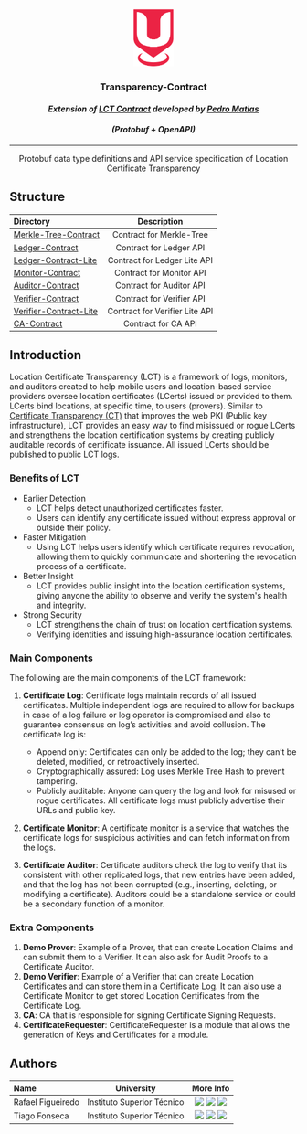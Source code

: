 <p align="center">
    <img src="./sureThing.png" width="70" height="100" alt="CROSS Logo"/>
</p>

<h3 align="center">Transparency-Contract</i></h3>
<h4 align="center"><i>Extension of <a href="https://github.com/inesc-id/SureThingCore">LCT Contract</a> developed
by <a href="https://github.com/PedroMatias98">Pedro Matias</a></i></h4>
<h4 align="center"><i>(Protobuf + OpenAPI)</i></h4>

---

<p align = "center">Protobuf data type definitions and API service specification of Location Certificate Transparency</p>

## Structure

| Directory                                        |          Description           |
|:-------------------------------------------------|:------------------------------:|
| [Merkle-Tree-Contract](Merkle-Tree-Contract)     |    Contract for Merkle-Tree    |
| [Ledger-Contract](Ledger-Contract)               |    Contract for Ledger API     |
| [Ledger-Contract-Lite](Ledger-Contract-Lite)     | Contract for Ledger Lite API   |
| [Monitor-Contract](Monitor-Contract)             |    Contract for Monitor API    |
| [Auditor-Contract](Auditor-Contract)             |    Contract for Auditor API    |
| [Verifier-Contract](Verifier-Contract)           |   Contract for Verifier API    |
| [Verifier-Contract-Lite](Verifier-Contract-Lite) | Contract for Verifier Lite API |
| [CA-Contract](CA-Contract)                       |      Contract for CA API       |

## Introduction

Location Certificate Transparency (LCT) is a framework of logs, monitors, and auditors created to help mobile users and
location-based service providers oversee location certificates (LCerts) issued or provided to them. LCerts bind
locations, at specific time, to users (provers). Similar
to [Certificate Transparency (CT)](https://certificate.transparency.dev/) that improves the web PKI (Public key
infrastructure), LCT provides an easy way to find misissued or rogue LCerts and strengthens the location certification
systems by creating publicly auditable records of certificate issuance. All issued LCerts should be published to public
LCT logs.

### Benefits of LCT

- Earlier Detection
    - LCT helps detect unauthorized certificates faster.
    - Users can identify any certificate issued without express approval or outside their policy.
- Faster Mitigation
    - Using LCT helps users identify which certificate requires revocation, allowing them to quickly communicate and
      shortening the revocation process of a certificate.
- Better Insight
    - LCT provides public insight into the location certification systems, giving anyone the ability to observe and
      verify the system's health and integrity.
- Strong Security
    - LCT strengthens the chain of trust on location certification systems.
    - Verifying identities and issuing high-assurance location certificates.

### Main Components

The following are the main components of the LCT framework:

1) **Certificate Log**: Certificate logs maintain records of all issued certificates. Multiple independent logs are
   required to allow for backups in case of a log failure or log operator is compromised and also to guarantee consensus
   on log’s activities and avoid collusion. The certificate log is:
    - Append only: Certificates can only be added to the log; they can’t be deleted, modified, or retroactively
      inserted.
    - Cryptographically assured: Log uses Merkle Tree Hash to prevent tampering.
    - Publicly auditable: Anyone can query the log and look for misused or rogue certificates. All certificate logs must
      publicly advertise their URLs and public key.

2) **Certificate Monitor**: A certificate monitor is a service that watches the certificate logs for suspicious
   activities and can fetch information from the logs.

3) **Certificate Auditor**: Certificate auditors check the log to verify that its consistent with other replicated logs,
   that new entries have been added, and that the log has not been corrupted (e.g., inserting, deleting, or modifying a
   certificate). Auditors could be a standalone service or could be a secondary function of a monitor.

### Extra Components

1) **Demo Prover**: Example of a Prover, that can create Location Claims and can submit them to a Verifier. It can also
   ask for Audit Proofs to a Certificate Auditor.
2) **Demo Verifier**: Example of a Verifier that can create Location Certificates and can store them in a Certificate
   Log. It can also use a Certificate Monitor to get stored Location Certificates from the Certificate Log.
3) **CA**: CA that is responsible for signing Certificate Signing Requests.
4) **CertificateRequester**: CertificateRequester is a module that allows the generation of Keys and Certificates for a module.

## Authors

| Name              |         University         |                                                                                                                                                                                         More Info                                                                                                                                                                                          |
|:------------------|:--------------------------:|:------------------------------------------------------------------------------------------------------------------------------------------------------------------------------------------------------------------------------------------------------------------------------------------------------------------------------------------------------------------------------------------:|
| Rafael Figueiredo | Instituto Superior Técnico |             [<img src="https://i.ibb.co/brG8fnX/mail-6.png" width="17">](mailto:rafafigoalexandre@gmail.com "rafafigoalexandre@gmail.com") [<img src="https://github.githubassets.com/favicon.ico" width="17">](https://github.com/rafafigo "rafafigo") [<img src="https://i.ibb.co/TvQPw7N/linkedin-logo.png" width="17">](https://www.linkedin.com/in/rafafigo/ "rafafigo")              |
| Tiago Fonseca     | Instituto Superior Técnico | [<img src="https://i.ibb.co/brG8fnX/mail-6.png" width="17">](mailto:tiagoatfonseca@gmail.com "tiagoatfonseca@gmail.com") [<img src="https://github.githubassets.com/favicon.ico" width="17">](https://github.com/TiagoFonseca99 "TiagoFonseca99") [<img src="https://i.ibb.co/TvQPw7N/linkedin-logo.png" width="17">](https://www.linkedin.com/in/tiago-fonseca-167275197/ "tiagofonseca") |

